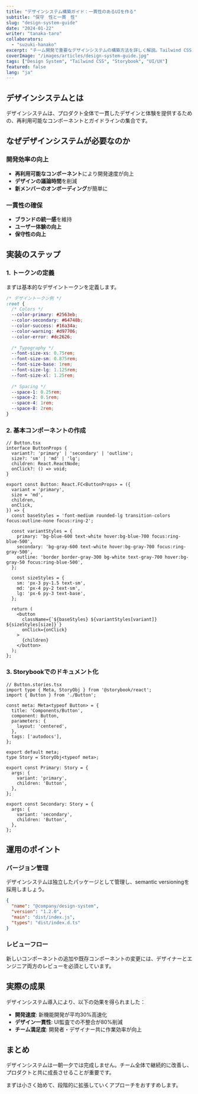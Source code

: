 ```yaml
---
title: "デザインシステム構築ガイド：一貫性のあるUIを作る"
subtitle: "保守　性と一貫　性"
slug: "design-system-guide"
date: "2024-01-22"
writer: "tanaka-taro"
collaborators: 
  - "suzuki-hanako"
excerpt: "チーム開発で重要なデザインシステムの構築方法を詳しく解説。Tailwind CSSとStorybookを活用した実践的なアプローチで、保守性と一貫性を両立させるテクニックをご紹介します。"
coverImage: "/images/articles/design-system-guide.jpg"
tags: ["Design System", "Tailwind CSS", "Storybook", "UI/UX"]
featured: false
lang: "ja"
---
```


## デザインシステムとは

デザインシステムは、プロダクト全体で一貫したデザインと体験を提供するための、再利用可能なコンポーネントとガイドラインの集合です。

## なぜデザインシステムが必要なのか

### 開発効率の向上

- **再利用可能なコンポーネント**により開発速度が向上
- **デザインの議論時間**を削減
- **新メンバーのオンボーディング**が簡単に

### 一貫性の確保

- **ブランドの統一感**を維持
- **ユーザー体験の向上**
- **保守性の向上**

## 実装のステップ

### 1. トークンの定義

まずは基本的なデザイントークンを定義します。

```css
/* デザイントークン例 */
:root {
  /* Colors */
  --color-primary: #2563eb;
  --color-secondary: #64748b;
  --color-success: #16a34a;
  --color-warning: #d97706;
  --color-error: #dc2626;
  
  /* Typography */
  --font-size-xs: 0.75rem;
  --font-size-sm: 0.875rem;
  --font-size-base: 1rem;
  --font-size-lg: 1.125rem;
  --font-size-xl: 1.25rem;
  
  /* Spacing */
  --space-1: 0.25rem;
  --space-2: 0.5rem;
  --space-4: 1rem;
  --space-8: 2rem;
}
```

### 2. 基本コンポーネントの作成

```tsx
// Button.tsx
interface ButtonProps {
  variant?: 'primary' | 'secondary' | 'outline';
  size?: 'sm' | 'md' | 'lg';
  children: React.ReactNode;
  onClick?: () => void;
}

export const Button: React.FC<ButtonProps> = ({
  variant = 'primary',
  size = 'md',
  children,
  onClick,
}) => {
  const baseStyles = 'font-medium rounded-lg transition-colors focus:outline-none focus:ring-2';
  
  const variantStyles = {
    primary: 'bg-blue-600 text-white hover:bg-blue-700 focus:ring-blue-500',
    secondary: 'bg-gray-600 text-white hover:bg-gray-700 focus:ring-gray-500',
    outline: 'border border-gray-300 bg-white text-gray-700 hover:bg-gray-50 focus:ring-blue-500',
  };

  const sizeStyles = {
    sm: 'px-3 py-1.5 text-sm',
    md: 'px-4 py-2 text-sm',
    lg: 'px-6 py-3 text-base',
  };

  return (
    <button
      className={`${baseStyles} ${variantStyles[variant]} ${sizeStyles[size]}`}
      onClick={onClick}
    >
      {children}
    </button>
  );
};
```

### 3. Storybookでのドキュメント化

```tsx
// Button.stories.tsx
import type { Meta, StoryObj } from '@storybook/react';
import { Button } from './Button';

const meta: Meta<typeof Button> = {
  title: 'Components/Button',
  component: Button,
  parameters: {
    layout: 'centered',
  },
  tags: ['autodocs'],
};

export default meta;
type Story = StoryObj<typeof meta>;

export const Primary: Story = {
  args: {
    variant: 'primary',
    children: 'Button',
  },
};

export const Secondary: Story = {
  args: {
    variant: 'secondary',
    children: 'Button',
  },
};
```

## 運用のポイント

### バージョン管理

デザインシステムは独立したパッケージとして管理し、semantic versioningを採用しましょう。

```json
{
  "name": "@company/design-system",
  "version": "1.2.0",
  "main": "dist/index.js",
  "types": "dist/index.d.ts"
}
```

### レビューフロー

新しいコンポーネントの追加や既存コンポーネントの変更には、デザイナーとエンジニア両方のレビューを必須としています。

## 実際の成果

デザインシステム導入により、以下の効果を得られました：

- **開発速度**: 新機能開発が平均30%高速化
- **デザイン一貫性**: UI監査での不整合が80%削減
- **チーム満足度**: 開発者・デザイナー共に作業効率が向上

## まとめ

デザインシステムは一朝一夕では完成しません。チーム全体で継続的に改善し、プロダクトと共に成長させることが重要です。

まずは小さく始めて、段階的に拡張していくアプローチをおすすめします。